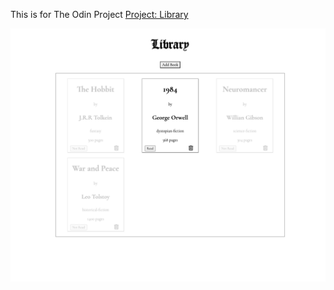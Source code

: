 This is for The Odin Project [Project: Library](https://www.theodinproject.com/lessons/node-path-javascript-library)

![Screenshot](screenshot.png "")